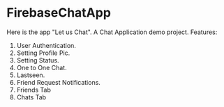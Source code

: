 # FirebaseChatApp
 Here is the app "Let us Chat". A Chat Application demo project.
 Features:
1. User Authentication.
2. Setting Profile Pic.
3. Setting Status.
4. One to One Chat.
5. Lastseen.
6. Friend Request Notifications.
7. Friends Tab
8. Chats Tab
